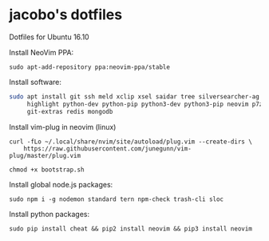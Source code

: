 jacobo's dotfiles
=================

Dotfiles for Ubuntu 16.10

Install NeoVim PPA:

```
sudo apt-add-repository ppa:neovim-ppa/stable
```

Install software:

```sh
sudo apt install git ssh meld xclip xsel saidar tree silversearcher-ag zsh tmux\
     highlight python-dev python-pip python3-dev python3-pip neovim p7zip-full jq\
     git-extras redis mongodb
```

Install vim-plug in neovim (linux)

```
curl -fLo ~/.local/share/nvim/site/autoload/plug.vim --create-dirs \
    https://raw.githubusercontent.com/junegunn/vim-plug/master/plug.vim
```

```
chmod +x bootstrap.sh
```

Install global node.js packages:

```
sudo npm i -g nodemon standard tern npm-check trash-cli sloc
```

Install python packages:

```
sudo pip install cheat && pip2 install neovim && pip3 install neovim
```
